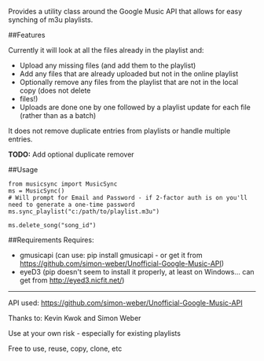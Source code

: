Provides a utility class around the Google Music API that allows for easy synching of m3u playlists.

##Features

Currently it will look at all the files already in the playlist and:
* Upload any missing files (and add them to the playlist)
* Add any files that are already uploaded but not in the online playlist
* Optionally remove any files from the playlist that are not in the local copy (does not delete
* files!)
* Uploads are done one by one followed by a playlist update for each file (rather than as a
 batch)

It does not remove duplicate entries from playlists or handle multiple entries.

**TODO:** Add optional duplicate remover

##Usage

    from musicsync import MusicSync
    ms = MusicSync()
    # Will prompt for Email and Password - if 2-factor auth is on you'll need to generate a one-time password
    ms.sync_playlist("c:/path/to/playlist.m3u")

    ms.delete_song("song_id")


##Requirements
Requires:
* gmusicapi (can use: pip install gmusicapi - or get it from https://github.com/simon-weber/Unofficial-Google-Music-API)
* eyeD3 (pip doesn't seem to install it properly, at least on Windows... can get from http://eyed3.nicfit.net/)

- - -

API used: https://github.com/simon-weber/Unofficial-Google-Music-API

Thanks to: Kevin Kwok and Simon Weber

Use at your own risk - especially for existing playlists

Free to use, reuse, copy, clone, etc
